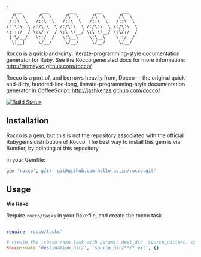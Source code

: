 
```
.
   ___       ___       ___       ___       ___
  /\  \     /\  \     /\  \     /\  \     /\  \
 /::\  \   /::\  \   /::\  \   /::\  \   /::\  \
/::\:\__\ /:/\:\__\ /:/\:\__\ /:/\:\__\ /:/\:\__\
\;:::/  / \:\/:/  / \:\ \/__/ \:\ \/__/ \:\/:/  /
 |:\/__/   \::/  /   \:\__\    \:\__\    \::/  /
  \|__|     \/__/     \/__/     \/__/     \/__/
```


Rocco is  a quick-and-dirty,  literate-programming-style documentation
generator for Ruby. See the Rocco generated docs for more information: <http://rtomayko.github.com/rocco/>

Rocco is a port of, and borrows heavily from, Docco  -- the original
quick-and-dirty, hundred-line-long, literate-programming-style
documentation generator in CoffeeScript: <http://jashkenas.github.com/docco/>

[![Build Status](https://travis-ci.org/hellojustin/rocco.svg?branch=master)](https://travis-ci.org/hellojustin/rocco)

Installation
------------

Rocco is a gem, but this is not the repository associated with the official
Rubygems distribution of Rocco. The best way to install this gem is via Bundler,
by pointing at this repository

In your Gemfile:
```ruby
gem 'rocco', git: 'git@github.com:hellojustin/rocco.git'
```


Usage
-----

**Via Rake**

Require `rocco/tasks` in your Rakefile, and create the rocco task.

```ruby

require 'rocco/tasks'

# create the :rocco rake task with params: dest_dir, source_pattern, options
Rocco::make 'destination_dir/', 'source_dir/**/*.ext', {}

```
